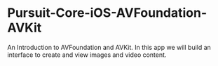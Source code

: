 # Pursuit-Core-iOS-AVFoundation-AVKit
An Introduction to AVFoundation and AVKit. In this app we will build an interface to create and view images and video content.
